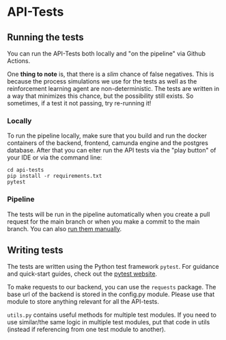 # API-Tests

## Running the tests

You can run the API-Tests both locally and "on the pipeline" via Github Actions.

One **thing to note** is, that there is a _slim_ chance of false negatives. 
This is because the process simulations we use for the tests as well as the reinforcement learning agent
are non-deterministic. The tests are written in a way that minimizes this chance, but the possibility still exists.
So sometimes, if a test it not passing, try re-running it!

### Locally

To run the pipeline locally, make sure that you build and run the docker containers of the backend, frontend, camunda
engine and the postgres database. After that you can eiter run the API tests via the "play button" of your IDE or via
the command line:

```
cd api-tests
pip install -r requirements.txt
pytest
```

### Pipeline

The tests will be run in the pipeline automatically when you create a pull request for the main branch or when you make
a commit to the main branch. You can
also [run them manually](https://docs.github.com/en/actions/managing-workflow-runs/manually-running-a-workflow).

## Writing tests

The tests are written using the Python test framework `pytest`. For guidance and quick-start guides, check out
the [pytest website](https://docs.pytest.org/en/6.2.x/).

To make requests to our backend, you can use the `requests` package. The base url of the backend is stored in the
config.py module. Please use that module to store anything relevant for all the API-tests.

`utils.py` contains useful methods for multiple test modules. If you need to use similar/the same logic in multiple test
modules, put that code in utils (instead if referencing from one test module to another).
